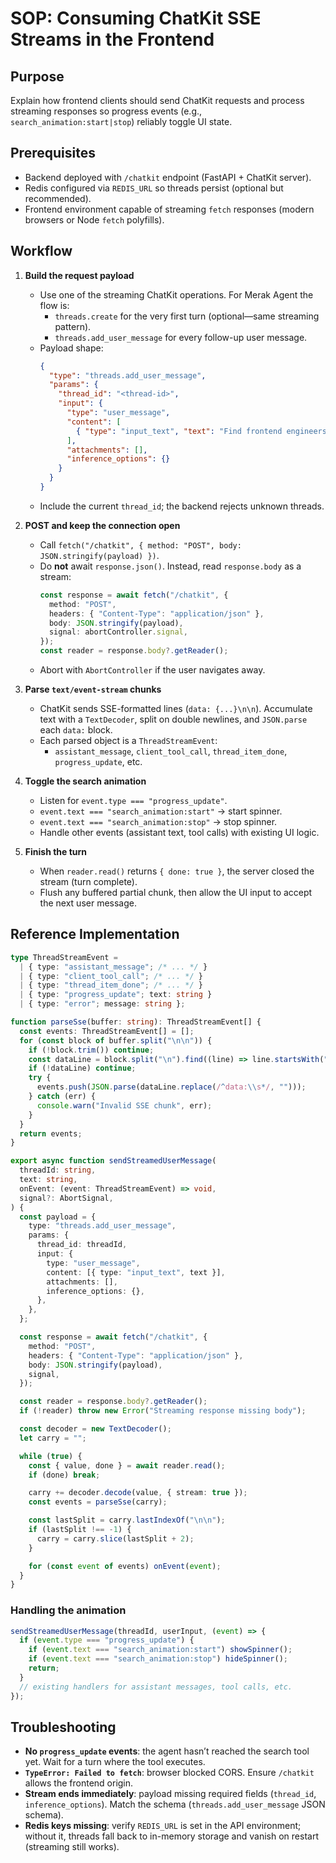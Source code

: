 # SOP: Consuming ChatKit SSE Streams in the Frontend

## Purpose
Explain how frontend clients should send ChatKit requests and process streaming responses so progress events (e.g., `search_animation:start|stop`) reliably toggle UI state.

## Prerequisites
- Backend deployed with `/chatkit` endpoint (FastAPI + ChatKit server).
- Redis configured via `REDIS_URL` so threads persist (optional but recommended).
- Frontend environment capable of streaming `fetch` responses (modern browsers or Node `fetch` polyfills).

## Workflow

1. **Build the request payload**
   - Use one of the streaming ChatKit operations. For Merak Agent the flow is:
     - `threads.create` for the very first turn (optional—same streaming pattern).
     - `threads.add_user_message` for every follow-up user message.
   - Payload shape:
     ```json
     {
       "type": "threads.add_user_message",
       "params": {
         "thread_id": "<thread-id>",
         "input": {
           "type": "user_message",
           "content": [
             { "type": "input_text", "text": "Find frontend engineers" }
           ],
           "attachments": [],
           "inference_options": {}
         }
       }
     }
     ```
   - Include the current `thread_id`; the backend rejects unknown threads.

2. **POST and keep the connection open**
   - Call `fetch("/chatkit", { method: "POST", body: JSON.stringify(payload) })`.
   - Do **not** await `response.json()`. Instead, read `response.body` as a stream:
     ```ts
     const response = await fetch("/chatkit", {
       method: "POST",
       headers: { "Content-Type": "application/json" },
       body: JSON.stringify(payload),
       signal: abortController.signal,
     });
     const reader = response.body?.getReader();
     ```
   - Abort with `AbortController` if the user navigates away.

3. **Parse `text/event-stream` chunks**
   - ChatKit sends SSE-formatted lines (`data: {...}\n\n`). Accumulate text with a `TextDecoder`, split on double newlines, and `JSON.parse` each `data:` block.
   - Each parsed object is a `ThreadStreamEvent`:
     - `assistant_message`, `client_tool_call`, `thread_item_done`, `progress_update`, etc.

4. **Toggle the search animation**
   - Listen for `event.type === "progress_update"`.
   - `event.text === "search_animation:start"` → start spinner.
   - `event.text === "search_animation:stop"` → stop spinner.
   - Handle other events (assistant text, tool calls) with existing UI logic.

5. **Finish the turn**
   - When `reader.read()` returns `{ done: true }`, the server closed the stream (turn complete).
   - Flush any buffered partial chunk, then allow the UI input to accept the next user message.

## Reference Implementation

```ts
type ThreadStreamEvent =
  | { type: "assistant_message"; /* ... */ }
  | { type: "client_tool_call"; /* ... */ }
  | { type: "thread_item_done"; /* ... */ }
  | { type: "progress_update"; text: string }
  | { type: "error"; message: string };

function parseSse(buffer: string): ThreadStreamEvent[] {
  const events: ThreadStreamEvent[] = [];
  for (const block of buffer.split("\n\n")) {
    if (!block.trim()) continue;
    const dataLine = block.split("\n").find((line) => line.startsWith("data:"));
    if (!dataLine) continue;
    try {
      events.push(JSON.parse(dataLine.replace(/^data:\\s*/, "")));
    } catch (err) {
      console.warn("Invalid SSE chunk", err);
    }
  }
  return events;
}

export async function sendStreamedUserMessage(
  threadId: string,
  text: string,
  onEvent: (event: ThreadStreamEvent) => void,
  signal?: AbortSignal,
) {
  const payload = {
    type: "threads.add_user_message",
    params: {
      thread_id: threadId,
      input: {
        type: "user_message",
        content: [{ type: "input_text", text }],
        attachments: [],
        inference_options: {},
      },
    },
  };

  const response = await fetch("/chatkit", {
    method: "POST",
    headers: { "Content-Type": "application/json" },
    body: JSON.stringify(payload),
    signal,
  });

  const reader = response.body?.getReader();
  if (!reader) throw new Error("Streaming response missing body");

  const decoder = new TextDecoder();
  let carry = "";

  while (true) {
    const { value, done } = await reader.read();
    if (done) break;

    carry += decoder.decode(value, { stream: true });
    const events = parseSse(carry);

    const lastSplit = carry.lastIndexOf("\n\n");
    if (lastSplit !== -1) {
      carry = carry.slice(lastSplit + 2);
    }

    for (const event of events) onEvent(event);
  }
}
```

### Handling the animation
```ts
sendStreamedUserMessage(threadId, userInput, (event) => {
  if (event.type === "progress_update") {
    if (event.text === "search_animation:start") showSpinner();
    if (event.text === "search_animation:stop") hideSpinner();
    return;
  }
  // existing handlers for assistant messages, tool calls, etc.
});
```

## Troubleshooting
- **No `progress_update` events**: the agent hasn’t reached the search tool yet. Wait for a turn where the tool executes.
- **`TypeError: Failed to fetch`**: browser blocked CORS. Ensure `/chatkit` allows the frontend origin.
- **Stream ends immediately**: payload missing required fields (`thread_id`, `inference_options`). Match the schema (`threads.add_user_message` JSON schema).
- **Redis keys missing**: verify `REDIS_URL` is set in the API environment; without it, threads fall back to in-memory storage and vanish on restart (streaming still works).
